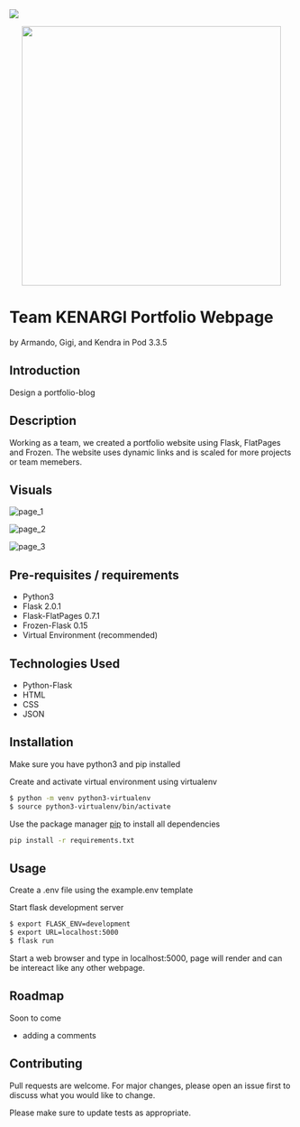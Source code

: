 <img src=https://img.shields.io/github/license/kendrajmoore/hackathon-portfolio>
<p align="center">
 <img width="460" src="https://user-images.githubusercontent.com/51943194/121562739-98dd0680-c9ce-11eb-897a-579780e50c9a.jpg">
</p>

# Team KENARGI Portfolio Webpage
by Armando, Gigi, and Kendra in Pod 3.3.5

## Introduction

Design a portfolio-blog

## Description

Working as a team, we created a portfolio website using Flask, FlatPages and Frozen. The website uses dynamic links and is scaled for more projects or team memebers.

## Visuals

![page_1](https://user-images.githubusercontent.com/51943194/122249182-7d19aa80-ce7d-11eb-8ef4-1cdb207cf13c.png)

![page_2](https://user-images.githubusercontent.com/51943194/121791614-af3abc00-cba0-11eb-9976-d6ecb0f0b7de.png)

![page_3](https://user-images.githubusercontent.com/51943194/121791615-b19d1600-cba0-11eb-94d5-3d5ca7d3837a.png)

## Pre-requisites / requirements

- Python3
- Flask 2.0.1
- Flask-FlatPages 0.7.1
- Frozen-Flask 0.15
- Virtual Environment (recommended)

## Technologies Used

- Python-Flask
- HTML
- CSS
- JSON

## Installation

Make sure you have python3 and pip installed


Create and activate virtual environment using virtualenv
```bash
$ python -m venv python3-virtualenv
$ source python3-virtualenv/bin/activate
```

Use the package manager [pip](https://pip.pypa.io/en/stable/) to install all dependencies

```bash
pip install -r requirements.txt
```

## Usage

Create a .env file using the example.env template


Start flask development server
```bash
$ export FLASK_ENV=development
$ export URL=localhost:5000 
$ flask run
```
Start a web browser and type in localhost:5000, page will render and can be intereact like any other webpage.

## Roadmap

Soon to come
- adding a comments

## Contributing
Pull requests are welcome. For major changes, please open an issue first to discuss what you would like to change.

Please make sure to update tests as appropriate.
